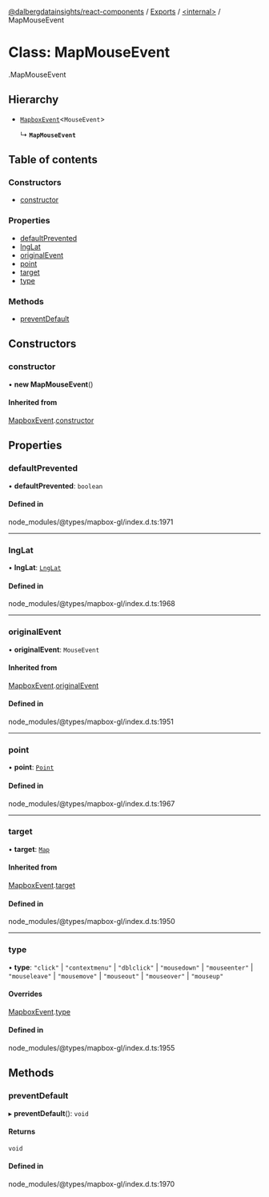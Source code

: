 [@dalbergdatainsights/react-components](../README.md) / [Exports](../modules.md) / [<internal\>](../modules/internal_.md) / MapMouseEvent

# Class: MapMouseEvent

[<internal>](../modules/internal_.md).MapMouseEvent

## Hierarchy

- [`MapboxEvent`](internal_.MapboxEvent.md)<`MouseEvent`\>

  ↳ **`MapMouseEvent`**

## Table of contents

### Constructors

- [constructor](internal_.MapMouseEvent.md#constructor)

### Properties

- [defaultPrevented](internal_.MapMouseEvent.md#defaultprevented)
- [lngLat](internal_.MapMouseEvent.md#lnglat)
- [originalEvent](internal_.MapMouseEvent.md#originalevent)
- [point](internal_.MapMouseEvent.md#point)
- [target](internal_.MapMouseEvent.md#target)
- [type](internal_.MapMouseEvent.md#type)

### Methods

- [preventDefault](internal_.MapMouseEvent.md#preventdefault)

## Constructors

### constructor

• **new MapMouseEvent**()

#### Inherited from

[MapboxEvent](internal_.MapboxEvent.md).[constructor](internal_.MapboxEvent.md#constructor)

## Properties

### defaultPrevented

• **defaultPrevented**: `boolean`

#### Defined in

node_modules/@types/mapbox-gl/index.d.ts:1971

___

### lngLat

• **lngLat**: [`LngLat`](internal_.LngLat.md)

#### Defined in

node_modules/@types/mapbox-gl/index.d.ts:1968

___

### originalEvent

• **originalEvent**: `MouseEvent`

#### Inherited from

[MapboxEvent](internal_.MapboxEvent.md).[originalEvent](internal_.MapboxEvent.md#originalevent)

#### Defined in

node_modules/@types/mapbox-gl/index.d.ts:1951

___

### point

• **point**: [`Point`](internal_.Point.md)

#### Defined in

node_modules/@types/mapbox-gl/index.d.ts:1967

___

### target

• **target**: [`Map`](internal_.Map.md)

#### Inherited from

[MapboxEvent](internal_.MapboxEvent.md).[target](internal_.MapboxEvent.md#target)

#### Defined in

node_modules/@types/mapbox-gl/index.d.ts:1950

___

### type

• **type**: ``"click"`` \| ``"contextmenu"`` \| ``"dblclick"`` \| ``"mousedown"`` \| ``"mouseenter"`` \| ``"mouseleave"`` \| ``"mousemove"`` \| ``"mouseout"`` \| ``"mouseover"`` \| ``"mouseup"``

#### Overrides

[MapboxEvent](internal_.MapboxEvent.md).[type](internal_.MapboxEvent.md#type)

#### Defined in

node_modules/@types/mapbox-gl/index.d.ts:1955

## Methods

### preventDefault

▸ **preventDefault**(): `void`

#### Returns

`void`

#### Defined in

node_modules/@types/mapbox-gl/index.d.ts:1970
